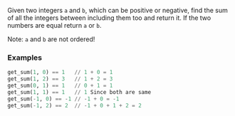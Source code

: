 Given two integers `a` and `b`, which can be positive or negative, find the sum of all the integers between including them 
too and return it. If the two numbers are equal return `a` or `b`.

Note: `a` and `b` are not ordered!

### Examples

```python
get_sum(1, 0) == 1   // 1 + 0 = 1
get_sum(1, 2) == 3   // 1 + 2 = 3
get_sum(0, 1) == 1   // 0 + 1 = 1
get_sum(1, 1) == 1   // 1 Since both are same
get_sum(-1, 0) == -1 // -1 + 0 = -1
get_sum(-1, 2) == 2  // -1 + 0 + 1 + 2 = 2
```